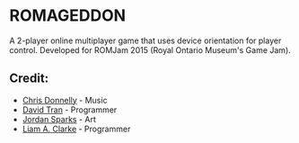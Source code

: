 # ROMAGEDDON
A 2-player online multiplayer game that uses device orientation for player control. Developed for ROMJam 2015 (Royal Ontario Museum's Game Jam).

## Credit:
- [Chris Donnelly](https://www.chrisdonnellymusic.com/) - Music
- [David Tran](https://github.com/eternallite) - Programmer
- [Jordan Sparks](http://sparkcomic.com/) - Art
- [Liam A. Clarke](https://github.com/LiamAttClarke) - Programmer
